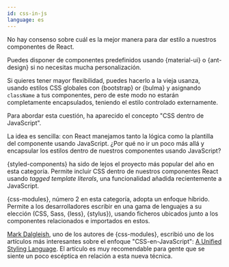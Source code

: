 ```yaml
---
id: css-in-js  
language: es
---
```


No hay consenso sobre cuál es la mejor manera para dar estilo a nuestros componentes de React.

Puedes disponer de componentes predefinidos usando {material-ui} o {ant-design} si no necesitas mucha personalización.

Si quieres tener mayor flexibilidad, puedes hacerlo a la vieja usanza, usando estilos CSS globales con {bootstrap} or {bulma} y asignando `className` a tus componentes, pero de este modo no estarán completamente encapsulados, teniendo el estilo controlado externamente.

Para abordar esta cuestión, ha aparecido el concepto "CSS dentro de JavaScript".

La idea es sencilla: con React manejamos tanto la lógica como la plantilla del componente usando JavaScript. ¿Por qué no ir un poco más allá y encapsular los estilos dentro de nuestros componentes usando JavaScript?

{styled-components} ha sido de lejos el proyecto más popular del año en esta categoría. Permite incluir CSS dentro de nuestros componentes React usando *tagged template literals*, una funcionalidad añadida recientemente a JavaScript.

{css-modules}, número 2 en esta categoría, adopta un enfoque híbrido. Permite a los desarrolladores escribir en una gama de lenguajes a su elección (CSS, Sass, {less}, {stylus}), usando ficheros ubicados junto a los componentes relacionados e importados en estos.

[Mark Dalgleish](http://markdalgleish.com/), uno de los autores de {css-modules}, escribió uno de los artículos más interesantes sobre el enfoque "CSS-en-JavaScript": [A Unified Styling Language](https://medium.com/seek-blog/a-unified-styling-language-d0c208de2660). El artículo es muy recomendable para gente que se siente un poco escéptica en relación a esta nueva técnica.

